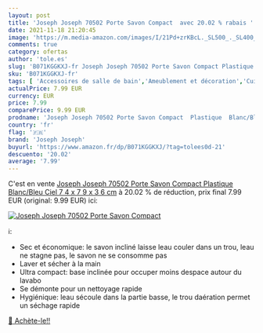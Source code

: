 ```yaml
---
layout: post
title: 'Joseph Joseph 70502 Porte Savon Compact  avec 20.02 % rabais '
date: 2021-11-18 21:20:45
image: 'https://m.media-amazon.com/images/I/21Pd+zrKBcL._SL500_._SL400_.jpg'
comments: true
category: ofertas
author: 'tole.es'
slug: 'B071KGGKXJ-fr Joseph Joseph 70502 Porte Savon Compact Plastique...'
sku: 'B071KGGKXJ-fr'
tags: [ 'Accessoires de salle de bain','Ameublement et décoration','Cuisine et Maison','Porte-savons','Salle de bain et WC','Supports et distributeurs','joseph joseph', ]
actualPrice: 7.99 EUR
currency: EUR
price: 7.99
comparePrice: 9.99 EUR
prodname: 'Joseph Joseph 70502 Porte Savon Compact  Plastique  Blanc/Bleu Ciel  7 4 x 7 9 x 3 6 cm'
country: 'fr'
flag: '🇫🇷'
brand: 'Joseph Joseph'
buyurl: 'https://www.amazon.fr/dp/B071KGGKXJ/?tag=tolees0d-21'
descuento: '20.02'
average: '7.99'
---
```


C'est en vente [Joseph Joseph 70502 Porte Savon Compact  Plastique  Blanc/Bleu Ciel  7 4 x 7 9 x 3 6 cm](https://www.amazon.fr/dp/B071KGGKXJ/?tag=tolees0d-21)  à  20.02 % de réduction, prix final  7.99 EUR (original: 9.99 EUR) ici:

[![Joseph Joseph 70502 Porte Savon Compact ](https://m.media-amazon.com/images/I/21Pd+zrKBcL._SL500_._SL400_.jpg)](https://www.amazon.fr/dp/B071KGGKXJ/?tag=tolees0d-21)

ℹ️:

- Sec et économique: le savon incliné laisse leau couler dans un trou, leau ne stagne pas, le savon ne se consomme pas
- Laver et sécher à la main
- Ultra compact: base inclinée pour occuper moins despace autour du lavabo
- Se démonte pour un nettoyage rapide
- Hygiénique: leau sécoule dans la partie basse, le trou daération permet un séchage rapide

[🛒 Achète-le!!](https://www.amazon.fr/dp/B071KGGKXJ/?tag=tolees0d-21)
